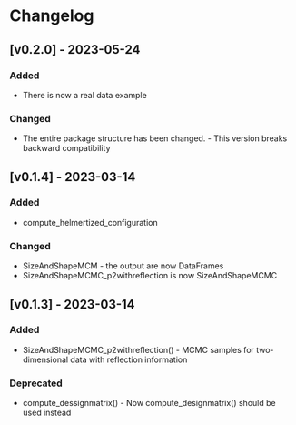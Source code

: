# Changelog

## [v0.2.0] - 2023-05-24
### Added
- There is now a real data example

### Changed
- The entire package structure has been changed. - This version breaks backward compatibility


## [v0.1.4] - 2023-03-14
### Added
- compute_helmertized_configuration

### Changed
- SizeAndShapeMCM - the output are now DataFrames
- SizeAndShapeMCMC_p2withreflection is now SizeAndShapeMCMC


## [v0.1.3] - 2023-03-14
### Added
- SizeAndShapeMCMC_p2withreflection() - MCMC samples for two-dimensional data with reflection information

### Deprecated
- compute_dessignmatrix() - Now compute_designmatrix() should be used instead